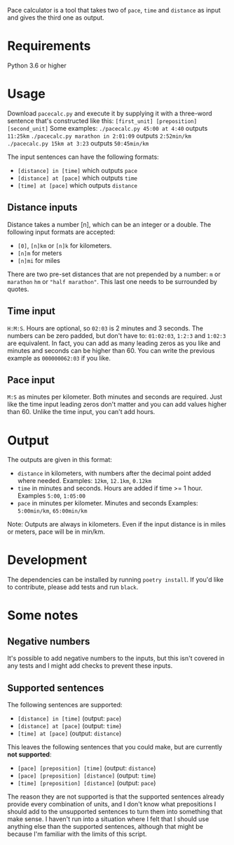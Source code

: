Pace calculator is a tool that takes two of `pace`, `time` and `distance` as input and gives the third one as output.

# Requirements
Python 3.6 or higher 

# Usage

Download `pacecalc.py` and execute it by supplying it with a three-word sentence that's constructed like this: `[first_unit] [preposition] [second_unit]`
Some examples:
`./pacecalc.py 45:00 at 4:40` outputs `11:25km`
`./pacecalc.py marathon in 2:01:09` outputs `2:52min/km`
`./pacecalc.py 15km at 3:23` outputs `50:45min/km`

The input sentences can have the following formats:

- `[distance] in [time]` which outputs `pace`
- `[distance] at [pace]` which outputs `time`
- `[time] at [pace]` which outputs `distance`

## Distance inputs
Distance takes a number [n], which can be an integer or a double. The following input formats are accepted: 
- `[0]`, `[n]km` or `[n]k` for kilometers. 
- `[n]m` for meters
- `[n]mi` for miles

There are two pre-set distances that are not prepended by a number:
`m` or `marathon` 
`hm` or `"half marathon"`. This last one needs to be surrounded by quotes.  

## Time input
`H:M:S`. Hours are optional, so `02:03` is 2 minutes and 3 seconds. The numbers can be zero padded, but don't have to: `01:02:03`, `1:2:3` and `1:02:3` are equivalent. 
In fact, you can add as many leading zeros as you like and minutes and seconds can be higher than 60. You can write the previous example as `000000062:03` if you like.

## Pace input
`M:S` as minutes per kilometer. Both minutes and seconds are required. Just like the time input leading zeros don't matter and you can add values higher than 60. Unlike the time input, you can't add hours. 

# Output
The outputs are given in this format:
- `distance` in kilometers, with numbers after the decimal point added where needed. Examples: `12km`, `12.1km`, `0.12km`
- `time` in minutes and seconds. Hours are added if time >= 1 hour. Examples `5:00`, `1:05:00`
- `pace` in minutes per kilometer. Minutes and seconds Examples: `5:00min/km`, `65:00min/km`

Note: Outputs are always in kilometers. Even if the input distance is in miles or meters, pace will be in min/km.

# Development
The dependencies can be installed by running `poetry install`. 
If you'd like to contribute, please add tests and run `black`.

# Some notes
## Negative numbers
It's possible to add negative numbers to the inputs, but this isn't covered in any tests and I might add checks to prevent these inputs.

## Supported sentences
The following sentences are supported:
- `[distance] in [time]` (output: `pace`)
- `[distance] at [pace]` (output: `time`)
- `[time] at [pace]` (output: `distance`)

This leaves the following sentences that you could make, but are currently **not supported**:
- `[pace] [preposition] [time]` (output: `distance`)
- `[pace] [preposition] [distance]` (output: `time`)
- `[time] [preposition] [distance]` (output: `pace`)

The reason they are not supported is that the supported sentences already provide every combination of units, and I don't know what prepositions I should add to the unsupported sentences to turn them into something that make sense.
I haven't run into a situation where I felt that I should use anything else than the supported sentences, although that might be because I'm familiar with the limits of this script. 
